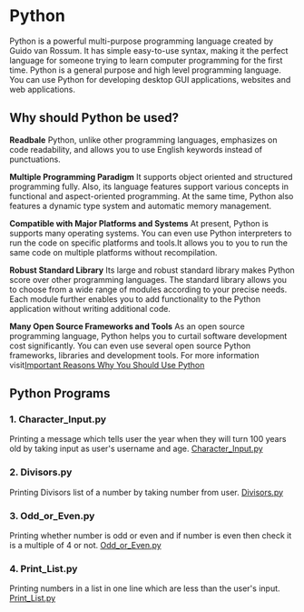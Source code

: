 # **Python**
Python is a powerful multi-purpose programming language created by Guido van Rossum. It has simple easy-to-use syntax, making it the perfect language for someone trying to learn computer programming for the first time.
Python is a general purpose and high level programming language. You can use Python for developing desktop GUI applications, websites and web applications.

## **Why should Python be used?**
**Readbale**
Python, unlike other programming languages, emphasizes on code readability, and allows you to use English keywords instead of punctuations.

**Multiple Programming Paradigm**
It supports object oriented and structured programming fully. Also, its language features support various concepts in functional and aspect-oriented programming. At the same time, Python also features a dynamic type system and automatic memory management.

**Compatible with Major Platforms and Systems**
At present, Python is supports many operating systems. You can even use Python interpreters to run the code on specific platforms and tools.It allows you to you to run the same code on multiple platforms without recompilation.

**Robust Standard Library**
Its large and robust standard library makes Python score over other programming languages. The standard library allows you to choose from a wide range of modules according to your precise needs. Each module further enables you to add functionality to the Python application without writing additional code. 

**Many Open Source Frameworks and Tools**
As an open source programming language, Python helps you to curtail software development cost significantly. You can even use several open source Python frameworks, libraries and development tools.
   For more information visit[Important Reasons Why You Should Use Python](https://medium.com/@mindfiresolutions.usa/python-7-important-reasons-why-you-should-use-python-5801a98a0d0b)
## **Python Programs**
### 1. Character_Input.py
   Printing a message which tells user the year when they will turn 100 years old by taking input as user's username and age.
   [Character_Input.py](https://github.com/Aakanksha-Mane/Python/blob/master/Character_Input.py)
### 2. Divisors.py
   Printing Divisors list of a number by taking number from user.
   [Divisors.py](https://github.com/Aakanksha-Mane/Python/blob/master/Divisors.py)
### 3. Odd_or_Even.py
   Printing whether number is odd or even and if number is even then check it is a multiple of 4 or not.
   [Odd_or_Even.py](https://github.com/Aakanksha-Mane/Python/blob/master/Odd_or_Even.py)
### 4. Print_List.py
   Printing numbers in a list in one line which are less than the user's input.
   [Print_List.py](https://github.com/Aakanksha-Mane/Python/blob/master/Print_List.py)
